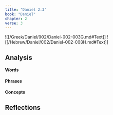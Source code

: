 ```yaml
---
title: "Daniel 2:3"
book: "Daniel"
chapter: 2
verse: 3
---
```

![[/Greek/Daniel/002/Daniel-002-003G.md#Text]]
![[/Hebrew/Daniel/002/Daniel-002-003H.md#Text]]

## Analysis

#### Words

#### Phrases

#### Concepts

## Reflections
